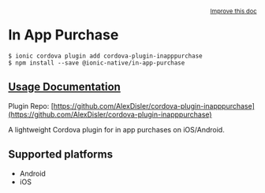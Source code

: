 <a style="float:right;font-size:12px;" href="http://github.com/ionic-team/ionic-native/edit/master/src/@ionic-native/plugins/in-app-purchase/index.ts#L1">
  Improve this doc
</a>

# In App Purchase

```
$ ionic cordova plugin add cordova-plugin-inapppurchase
$ npm install --save @ionic-native/in-app-purchase
```

## [Usage Documentation](https://ionicframework.com/docs/native/in-app-purchase/)

Plugin Repo: [https://github.com/AlexDisler/cordova-plugin-inapppurchase](https://github.com/AlexDisler/cordova-plugin-inapppurchase)

A lightweight Cordova plugin for in app purchases on iOS/Android.

## Supported platforms
- Android
- iOS



